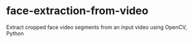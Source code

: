 # face-extraction-from-video
Extract cropped face video segments from an input video using OpenCV, Python
